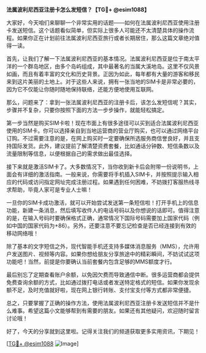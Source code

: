 **法属波利尼西亚注册卡怎么发短信？【TG💪+ @esim1088】**

大家好，今天咱们来聊聊一个非常实用的话题——如何在法属波利尼西亚使用注册卡发送短信。这个话题看似简单，但实际上很多人可能还不太清楚具体的操作流程。如果你正在计划前往法属波利尼西亚旅行或者长期居住，那么这篇文章绝对值得一读。

首先，让我们了解一下法属波利尼西亚的基本情况。法属波利尼西亚是位于南太平洋的一个群岛地区，由多个岛屿组成，其中最著名的当属大溪地岛。这里不仅风景如画，而且有着丰富的文化和历史背景。正因为如此，每年都有大量的游客和移民来到这片美丽的土地上。对于这些人来说，拥有一张当地的SIM卡是非常必要的，因为它不仅能让你随时随地保持联络，还能方便地使用互联网。

那么，问题来了：拿到一张法属波利尼西亚的注册卡后，该怎么发短信呢？其实，步骤并不复杂，只要你按照下面的方法一步步操作，就能轻松搞定。

第一步当然是购买SIM卡啦！现在市面上有很多途径可以买到适合法属波利尼西亚使用的SIM卡。你可以选择亲自到当地运营商的营业厅购买，也可以通过网络平台订购。不过需要注意的是，在网上购买时一定要确保所选服务商信誉良好，并且支持国际发货。此外，建议提前了解清楚资费套餐，比如通话分钟数、短信条数以及流量限制等信息，以便根据自己的需求做出最佳选择。

接下来就是激活SIM卡了。大多数情况下，当你收到新卡后会附带一份说明书，上面会有详细的激活指南。一般来说，你需要将手机插入SIM卡，并按照提示输入相应的代码或访问指定网址完成注册过程。如果遇到任何困难，不妨拨打客服热线寻求帮助，毕竟人家可是专业人士嘛！

一旦你的SIM卡成功激活，就可以开始尝试发送第一条短信啦！打开手机上的信息功能，新建一条消息，然后填写收件人的电话号码以及你想说的话即可。值得注意的是，在输入号码时要确保格式正确，通常情况下国际号码需要加上国家代码（例如中国的国家代码为+86）。另外，还要注意不要忘记检查是否已经连接到有效的移动网络哦！

除了基本的文字短信之外，现代智能手机还支持多媒体消息服务（MMS），允许用户发送图片、视频等内容。如果你想给朋友分享旅途中的精彩瞬间，不妨试试这项功能吧！当然，前提是你要确认当前套餐内包含足够的MMS额度才行。

最后别忘了定期查看账户余额，以免因欠费而导致通信中断。很多运营商都会提供免费查询余额的方式，比如通过拨打电话或者发送特定格式的短信。如果你发现余额不足，及时充值就好啦，现在网上银行转账、支付宝支付等方式都非常便捷。

总之，只要掌握了正确的操作方法，使用法属波利尼西亚注册卡发送短信并不是什么难事。希望这篇小文能够帮到有需要的朋友。如果还有其他疑问，欢迎随时留言讨论哦！

好了，今天的分享就到这里啦。记得关注我们的频道获取更多实用资讯，下期见！

[[TG💪+ @esim1088](https://t.me/s/esim1088) ![Image](https://i.postimg.cc/4NQfJmqS/Snipaste-2025-05-13-00-14-12.png)]
